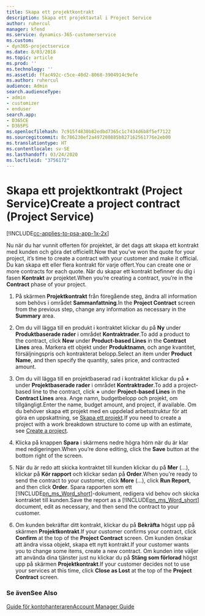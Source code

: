 ```yaml
---
title: Skapa ett projektkontrakt
description: Skapa ett projektavtal i Project Service
author: ruhercul
manager: kfend
ms.service: dynamics-365-customerservice
ms.custom:
- dyn365-projectservice
ms.date: 8/03/2018
ms.topic: article
ms.prod: ''
ms.technology: ''
ms.assetid: ffac492c-c5ce-40d2-8068-3904914c9efe
ms.author: ruhercul
audience: Admin
search.audienceType:
- admin
- customizer
- enduser
search.app:
- D365CE
- D365PS
ms.openlocfilehash: 7c915f4830b82edbd7365c1c7434d6b8f5ef7122
ms.sourcegitcommit: 8c786230ef2a497280885b827162561776e2eb00
ms.translationtype: HT
ms.contentlocale: sv-SE
ms.lasthandoff: 03/24/2020
ms.locfileid: "3756172"
---
```

# <a name="create-a-project-contract-project-service"></a><span data-ttu-id="a6ff5-103">Skapa ett projektkontrakt (Project Service)</span><span class="sxs-lookup"><span data-stu-id="a6ff5-103">Create a project contract (Project Service)</span></span>

[!INCLUDE[cc-applies-to-psa-app-1x-2x](../includes/cc-applies-to-psa-app-1x-2x.md)]

<span data-ttu-id="a6ff5-104">Nu när du har vunnit offerten för projektet, är det dags att skapa ett kontrakt med kunden och göra det officiellt.</span><span class="sxs-lookup"><span data-stu-id="a6ff5-104">Now that you’ve won the quote for your project, it’s time to create a contract with your customer and make it official.</span></span> <span data-ttu-id="a6ff5-105">Du kan skapa ett eller flera kontrakt för varje offert.</span><span class="sxs-lookup"><span data-stu-id="a6ff5-105">You can create one or more contracts for each quote.</span></span> <span data-ttu-id="a6ff5-106">När du skapar ett kontrakt befinner du dig i fasen **Kontrakt** av projektet.</span><span class="sxs-lookup"><span data-stu-id="a6ff5-106">When you’re creating a contract, you’re in the **Contract** phase of your project.</span></span>  
  
1. <span data-ttu-id="a6ff5-107">På skärmen **Projektkontrakt** från föregående steg, ändra all information som behövs i området **Sammanfattning**.</span><span class="sxs-lookup"><span data-stu-id="a6ff5-107">In the **Project Contract** screen from the previous step, change any information as necessary in the **Summary** area.</span></span>  
  
2. <span data-ttu-id="a6ff5-108">Om du vill lägga till en produkt i kontraktet klickar du på **Ny** under **Produktbaserade rader** i området **Kontraktrader**.</span><span class="sxs-lookup"><span data-stu-id="a6ff5-108">To add a product to the contract, click **New** under **Product-based Lines** in the **Contract Lines** area.</span></span> <span data-ttu-id="a6ff5-109">Markera ett objekt under **Produktnamn**, och ange kvantitet, försäljningspris och kontrakterat belopp.</span><span class="sxs-lookup"><span data-stu-id="a6ff5-109">Select an item under **Product Name**, and then specify the quantity, sales price, and contracted amount.</span></span>  
  
3. <span data-ttu-id="a6ff5-110">Om du vill lägga till en projektbaserad rad i kontraktet klickar du på **+** under **Projektbaserade rader** i området **Kontraktrader**.</span><span class="sxs-lookup"><span data-stu-id="a6ff5-110">To add a project-based line to the contract, click **+** under **Project-based Lines** in the **Contract Lines** area.</span></span> <span data-ttu-id="a6ff5-111">Ange namn, budgetbelopp och projekt, om tillgängligt.</span><span class="sxs-lookup"><span data-stu-id="a6ff5-111">Enter the name, budget amount, and project, if available.</span></span> <span data-ttu-id="a6ff5-112">Om du behöver skapa ett projekt med en uppdelad arbetsstruktur för att göra en uppskattning, se [Skapa ett projekt](../project-service/create-project.md).</span><span class="sxs-lookup"><span data-stu-id="a6ff5-112">If you need to create a project with a work breakdown structure to come up with an estimate, see [Create a project](../project-service/create-project.md).</span></span>  
  
4. <span data-ttu-id="a6ff5-113">Klicka på knappen **Spara** i skärmens nedre högra hörn när du är klar med redigeringen.</span><span class="sxs-lookup"><span data-stu-id="a6ff5-113">When you’re done editing, click the **Save** button at the bottom right of the screen.</span></span>  
  
5. <span data-ttu-id="a6ff5-114">När du är redo att skicka kontraktet till kunden klickar du på **Mer** (...), klickar på **Kör rapport** och klickar sedan på **Order**.</span><span class="sxs-lookup"><span data-stu-id="a6ff5-114">When you’re ready to send the contract to your customer, click **More** (…), click **Run Report**, and then click **Order**.</span></span> <span data-ttu-id="a6ff5-115">Spara rapporten som ett [!INCLUDE[pn_ms_Word_short](../includes/pn-ms-word-short.md)]-dokument, redigera vid behov och skicka kontraktet till kunden.</span><span class="sxs-lookup"><span data-stu-id="a6ff5-115">Save the report as a [!INCLUDE[pn_ms_Word_short](../includes/pn-ms-word-short.md)] document, edit as necessary, and then send the contract to your customer.</span></span>  
  
6. <span data-ttu-id="a6ff5-116">Om kunden bekräftar ditt kontrakt, klickar du på **Bekräfta** högst upp på skärmen **Projektkontrakt**.</span><span class="sxs-lookup"><span data-stu-id="a6ff5-116">If your customer confirms your contract, click **Confirm** at the top of the **Project Contract** screen.</span></span> <span data-ttu-id="a6ff5-117">Om kunden önskar att ändra vissa objekt, skapa ett nytt kontrakt.</span><span class="sxs-lookup"><span data-stu-id="a6ff5-117">If your customer wants you to change some items, create a new contract.</span></span> <span data-ttu-id="a6ff5-118">Om kunden inte väljer att använda dina tjänster just nu klickar du på **Stäng som förlorad** högst upp på skärmen **Projektkontrakt**.</span><span class="sxs-lookup"><span data-stu-id="a6ff5-118">If your customer decides not to use your services at this time, click **Close as Lost** at the top of the **Project Contract** screen.</span></span>  
  
### <a name="see-also"></a><span data-ttu-id="a6ff5-119">Se även</span><span class="sxs-lookup"><span data-stu-id="a6ff5-119">See Also</span></span>  
 [<span data-ttu-id="a6ff5-120">Guide för kontohanteraren</span><span class="sxs-lookup"><span data-stu-id="a6ff5-120">Account Manager Guide</span></span>](../project-service/account-manager-guide.md)
